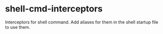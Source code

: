 # shell-cmd-interceptors
Interceptors for shell command. Add aliases for them in the shell startup file to use them.
